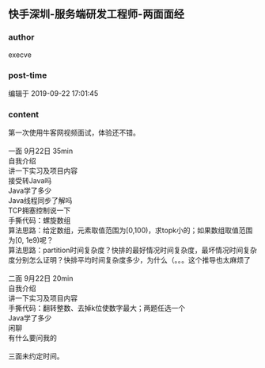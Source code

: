 ## 快手深圳-服务端研发工程师-两面面经
### author 
execve
### post-time 

编辑于  2019-09-22 17:01:45
### content 
<div class="post-topic-des nc-post-content">
 <div>
  第一次使用牛客网视频面试，体验还不错。
 </div>
 <div>
  <br/>
 </div>
 <div>
  一面 9月22日 35min
 </div>
 <div>
  自我介绍
 </div>
 <div>
  讲一下实习及项目内容
 </div>
 <div>
  接受转Java吗
 </div>
 <div>
  Java学了多少
 </div>
 <div>
  Java线程同步了解吗
 </div>
 <div>
  TCP拥塞控制说一下
 </div>
 <div>
  手撕代码：螺旋数组
 </div>
 <div>
  算法思路：给定数组，元素取值范围为[0,100)，求topk小的；如果数组取值范围为[0, 1e9)呢？
 </div>
 <div>
  算法思路：partition时间复杂度？快排的最好情况时间复杂度，最坏情况时间复杂度分别怎么证明？快排平均时间复杂度多少，为什么（。。。这个推导也太麻烦了
 </div>
 <div>
  <br/>
 </div>
 <div>
  二面 9月22日 20min
 </div>
 <div>
  <div>
   自我介绍
  </div>
  <div>
   讲一下实习及项目内容
  </div>
  手撕代码：翻转整数、去掉k位使数字最大；两题任选一个
 </div>
 <div>
  Java学了多少
 </div>
 <div>
  闲聊
 </div>
 <div>
  有什么要问我的
 </div>
 <div>
  <br/>
 </div>
 <div>
  三面未约定时间。
  <br/>
 </div>
</div>
